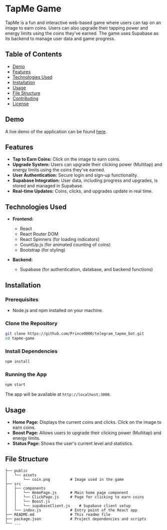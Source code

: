 
# TapMe Game

TapMe is a fun and interactive web-based game where users can tap on an image to earn coins. Users can also upgrade their tapping power and energy limits using the coins they've earned. The game uses Supabase as its backend to manage user data and game progress.

## Table of Contents

- [Demo](#demo)
- [Features](#features)
- [Technologies Used](#technologies-used)
- [Installation](#installation)
- [Usage](#usage)
- [File Structure](#file-structure)
- [Contributing](#contributing)
- [License](#license)

## Demo

A live demo of the application can be found [here](#).

## Features

- **Tap to Earn Coins:** Click on the image to earn coins.
- **Upgrade System:** Users can upgrade their clicking power (Multitap) and energy limits using the coins they've earned.
- **User Authentication:** Secure login and sign-up functionality.
- **Supabase Integration:** User data, including progress and upgrades, is stored and managed in Supabase.
- **Real-time Updates:** Coins, clicks, and upgrades update in real time.

## Technologies Used

- **Frontend:**
  - React
  - React Router DOM
  - React Spinners (for loading indicators)
  - CountUp.js (for animated counting of coins)
  - Bootstrap (for styling)

- **Backend:**
  - Supabase (for authentication, database, and backend functions)

## Installation

### Prerequisites

- Node.js and npm installed on your machine.

### Clone the Repository

```bash
git clone https://github.com/Prince0000/telegram_tapme_bot.git
cd tapme-game
```

### Install Dependencies

```bash
npm install
```

### Running the App

```bash
npm start
```

The app will be available at `http://localhost:3000`.

## Usage

- **Home Page:** Displays the current coins and clicks. Click on the image to earn coins.
- **Boost Page:** Allows users to upgrade their clicking power (Multitap) and energy limits.
- **Status Page:** Shows the user's current level and statistics.

## File Structure

```plaintext
├── public
│   └── assets
│       └── coin.png         # Image used in the game
├── src
│   ├── components
│   │   └── HomePage.js      # Main home page component
│   │   └── ClickPage.js     # Page for clicking to earn coins
│   │   └── Boost.js
│   │   └── supabaseClient.js    # Supabase client setup 
│   └── index.js             # Entry point of the React app
├── README.md                # This readme file
├── package.json             # Project dependencies and scripts
└── ...
```
